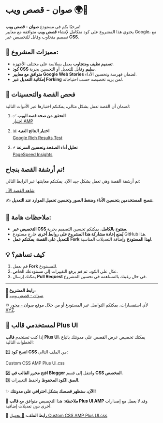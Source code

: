 # صوان - قصص ويب 🌍📖

مرحبًا بكم في مستودع **صوان - قصص ويب**!  
يحتوي هذا المشروع على كود متكامل لإنشاء **قصص ويب** متوافقة مع معايير Google، مع تصميم متجاوب وقابل للتخصيص عبر **CSS**.

## 🔹 مميزات المشروع:
- **تصميم نظيف ومتجاوب** يعمل بسلاسة على مختلف الأجهزة.
- **كود CSS سليم** وقابل للتعديل أو التحسين بحرية.
- **متوافق مع معايير Google Web Stories** لضمان فهرسة وتحسين الأداء.
- **إمكانية التعديل عبر Forking** لمن يريد تخصيصه حسب احتياجاته.

## 🚀 فحص القصة والتحسينات
لضمان أن القصة تعمل بشكل مثالي، يمكنكم اختبارها عبر الأدوات التالية:

1. ✅ **التحقق من صحة قصة الويب**  
   [اختبار AMP](https://search.google.com/test/amp/result?id=wBvlgXYffUAC_LUh_Yn1oA)

2. 📊 **اختبار النتائج الغنية**  
   [Google Rich Results Test](https://search.google.com/test/rich-results/result?id=3wnFKnzfsNo19DOBWJe8mg)

3. ⚡ **تحليل أداء الصفحة وتحسين السرعة**  
   [PageSpeed Insights](https://pagespeed.web.dev/analysis/https-webstory-siwane-xyz-amp-story-html/w400hlacb4?form_factor=mobile)

## تم أرشفة القصة بنجاح!

تم أرشفة القصة وهي تعمل بشكل جيد الآن. يمكنكم معاينتها عبر الرابط التالي:

[شاهد القصة الآن](https://www.google.com/amp/story/s/webstory.siwane.xyz/amp-story.html)

✍ **ننصح المستخدمين بتحسين الأداء وضغط الصور وتحسين تحميل الموارد عند التعديل.**

## 📌 ملاحظات هامة:
- **التخصيص عبر CSS مفتوح بالكامل**، يمكنكم تحسين التصميم بحرية.
- **يُمنع إعادة مشاركة هذا المشروع على روابط أخرى** خارج مستودع GitHub هذا.
- **للتعديل على القصة، يمكنكم عمل Fork لهذا المستودع** وإضافة التعديلات المناسبة.

## 💡 كيف تساهم؟
1. قم بعمل **Fork** للمستودع.
2. عدّل على الكود، ثم قم برفع التغييرات إلى مستودعك الخاص.
3. يمكنك إرسال **Pull Request** في حال رغبتك بالمساهمة في تحسين المشروع.

---

**🔗 رابط المشروع:**  
📌 [صوان - قصص ويب](https://webstory.siwane.xyz/amp-story.html)  

✉ لأي استفسارات، يمكنكم التواصل عبر المستودع أو من خلال موقع [صوان - محور XYZ](https://siwane.xyz).

## 📌 لمستخدمي قالب Plus UI

إذا كنت تستخدم **قالب Plus UI**، يمكنك تخصيص عرض القصص على مدونتك باتباع الخطوات التالية:

1️⃣ **انسخ كود CSS** من الملف التالي:

Custom CSS AMP Plus UI.css

2️⃣ **افتح محرر القالب في Blogger** وانتقل إلى قسم **CSS المخصص**.  
3️⃣ **الصق الكود المحفوظ** واحفظ التغييرات.  

✨ **الآن، ستظهر قصصك بشكل احترافي على مدونتك!**  

📢 **ملاحظة:** هذا التخصيص متوافق مع **قالب Plus UI AMP** وقد لا يعمل مع إصدارات أخرى دون تعديلات إضافية.

🔗 **رابط الملف:** [📂 تحميل Custom CSS AMP Plus UI.css](https://github.com/SiwaneXYZ/amp-story/raw/refs/heads/main/Custom%20CSS%20AMP%20Plus%20UI.css)

